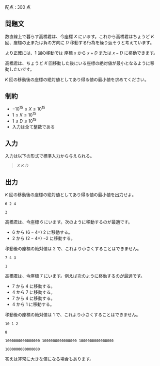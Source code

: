 配点 : $300$ 点

## 問題文

数直線上で暮らす高橋君は、今座標 $X$ にいます。これから高橋君はちょうど $K$ 回、座標の正または負の方向に $D$ 移動する行為を繰り返そうと考えています。

より正確には、$1$ 回の移動では 座標 $x$ から $x + D$ または $x - D$ に移動できます。

高橋君は、ちょうど $K$ 回移動した後にいる座標の絶対値が最小となるように移動したいです。

$K$ 回の移動後の座標の絶対値としてあり得る値の最小値を求めてください。

## 制約

- $-10^{15} \leq X \leq 10^{15}$
- $1 \leq K \leq 10^{15}$
- $1 \leq D \leq 10^{15}$
- 入力は全て整数である

## 入力

入力は以下の形式で標準入力から与えられる。

> $X$ $K$ $D$

## 出力

$K$ 回の移動後の座標の絶対値としてあり得る値の最小値を出力せよ。

```input1
6 2 4
```

```output1
2
```

高橋君は、今座標 $6$ にいます。次のように移動するのが最適です。

- $6$ から ($6 - 4 =$) $2$ に移動する。
- $2$ から ($2 - 4 =$) $-2$ に移動する。

移動後の座標の絶対値は $2$ で、これより小さくすることはできません。

```input2
7 4 3
```

```output2
1
```

高橋君は、今座標 $7$ にいます。例えば次のように移動するのが最適です。

- $7$ から $4$ に移動する。
- $4$ から $7$ に移動する。
- $7$ から $4$ に移動する。
- $4$ から $1$ に移動する。

移動後の座標の絶対値は $1$ で、これより小さくすることはできません。

```input3
10 1 2
```

```output3
8
```

```input4
1000000000000000 1000000000000000 1000000000000000
```

```output4
1000000000000000
```

答えは非常に大きな値になる場合もあります。